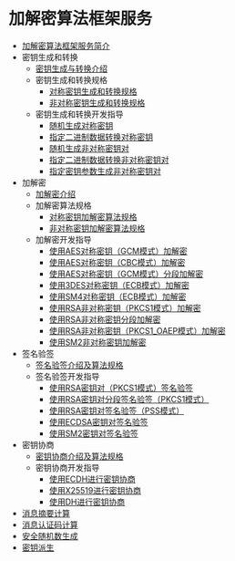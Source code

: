 # 加解密算法框架服务

- [加解密算法框架服务简介](crypto-architecture-kit-intro.md)
- 密钥生成和转换
  - [密钥生成与转换介绍](crypto-key-generation-conversion-overview.md)
  - 密钥生成和转换规格
    - [对称密钥生成和转换规格](crypto-sym-key-generation-conversion-spec.md)
    - [非对称密钥生成和转换规格](crypto-asym-key-generation-conversion-spec.md)
  - 密钥生成和转换开发指导
    - [随机生成对称密钥](crypto-generate-sym-key-randomly.md)
    - [指定二进制数据转换对称密钥](crypto-convert-binary-data-to-sym-key.md)
    - [随机生成非对称密钥对](crypto-generate-asym-key-pair-randomly.md)
    - [指定二进制数据转换非对称密钥对](crypto-convert-binary-data-to-asym-key-pair.md)
    - [指定密钥参数生成非对称密钥对](crypto-generate-asym-key-pair-from-key-spec.md)
- 加解密
  - [加解密介绍](crypto-encryption-decryption-overview.md)
  - 加解密算法规格
    - [对称密钥加解密算法规格](crypto-sym-encrypt-decrypt-spec.md)
    - [非对称密钥加解密算法规格](crypto-asym-encrypt-decrypt-spec.md)
  - 加解密开发指导
    - [使用AES对称密钥（GCM模式）加解密](crypto-aes-sym-encrypt-decrypt-gcm.md)
    - [使用AES对称密钥（CBC模式）加解密](crypto-aes-sym-encrypt-decrypt-cbc.md)
    - [使用AES对称密钥（GCM模式）分段加解密](crypto-aes-sym-encrypt-decrypt-gcm-by-segment.md)
    - [使用3DES对称密钥（ECB模式）加解密](crypto-3des-sym-encrypt-decrypt-ecb.md)
    - [使用SM4对称密钥（ECB模式）加解密](crypto-sm4-sym-encrypt-decrypt-ecb.md)
    - [使用RSA非对称密钥（PKCS1模式）加解密](crypto-rsa-asym-encrypt-decrypt-pkcs1.md)
    - [使用RSA非对称密钥分段加解密](crypto-rsa-asym-encrypt-decrypt-by-segment.md)
    - [使用RSA非对称密钥（PKCS1_OAEP模式）加解密](crypto-rsa-asym-encrypt-decrypt-pkcs1_oaep.md)
    - [使用SM2非对称密钥加解密](crypto-sm2-asym-encrypt-decrypt.md)
- 签名验签
  - [签名验签介绍及算法规格](crypto-sign-sig-verify-overview.md)
  - 签名验签开发指导
    - [使用RSA密钥对（PKCS1模式）签名验签](crypto-rsa-sign-sig-verify-pkcs1.md)
    - [使用RSA密钥对分段签名验签（PKCS1模式）](crypto-rsa-sign-sig-verify-pkcs1-by-segment.md)
    - [使用RSA密钥对签名验签（PSS模式）](crypto-rsa-sign-sig-verify-pss.md)
    - [使用ECDSA密钥对签名验签](crypto-ecdsa-sign-sig-verify.md)
    - [使用SM2密钥对签名验签](crypto-sm2-sign-sig-verify-pkcs1.md)
- 密钥协商
  - [密钥协商介绍及算法规格](crypto-key-agreement-overview.md)
  - 密钥协商开发指导
    - [使用ECDH进行密钥协商](crypto-key-agreement-using-ecdh.md)
    - [使用X25519进行密钥协商](crypto-key-agreement-using-x25519.md)
    - [使用DH进行密钥协商](crypto-key-agreement-using-dh.md)
- [消息摘要计算](crypto-generate-message-digest.md)
- [消息认证码计算](crypto-compute-mac.md)
- [安全随机数生成](crypto-generate-random-number.md)
- [密钥派生](crypto-key-derivation.md)

